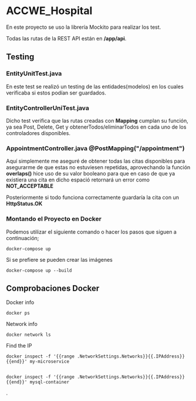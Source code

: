 #  ACCWE_Hospital

En este proyecto se uso la librería Mockito para realizar los test.

Todas las rutas de la REST API están en **/app/api**.

## Testing

### EntityUnitTest.java
En este test se realizó un testing de las entidades(modelos)
en los cuales verificaba si estos podían ser guardados.

### EntityControllerUniTest.java

Dicho test verifica que las rutas creadas con **Mapping** cumplan su función, ya sea Post,
Delete, Get y obtenerTodos/eliminarTodos en cada uno de los controladores disponibles.

### AppointmentController.java @PostMapping("/appointment")

Aquí simplemente me aseguré de obtener todas las citas disponibles para asegurarme
de que estas no estuviesen repetidas, aprovechando la función **overlaps()** hice
uso de su valor booleano para que en caso de que ya existiera una cita en dicho
espació retornará un error como **NOT_ACCEPTABLE**

Posteriormente si todo funciona correctamente guardaría la cita con un **HttpStatus.OK**

### Montando el Proyecto en Docker


Podemos utilizar el siguiente comando o hacer los pasos que siguen a continuación;

```
docker-compose up
```
Si se prefiere se pueden crear las imágenes

```
docker-compose up --build
```

## Comprobaciones Docker

Docker info
```
docker ps
```
Network info
```
docker network ls
```
Find the IP

```
docker inspect -f '{{range .NetworkSettings.Networks}}{{.IPAddress}}{{end}}' my-microservice


docker inspect -f '{{range .NetworkSettings.Networks}}{{.IPAddress}}{{end}}' mysql-container
```

.

<!-- ## Kubernetes 

La imagen fue creada con Kompose

* Instalación
```
winget install Kubernetes.kompose
```

* Convirtiendo la imagen
```
kompose convert -f docker-compose.yml
```

Este comando generará varios archivos `.yaml` que corresponden a los servicios y despliegues definidos en tu archivo `docker-compose.yml`.



### Montando el Cluster

Utilizando minikube montamos el kluster, pero antes este debe estar instalado.

```
winget install minikube
```

* Lo iniciamos

```
minikube start
```
En caso de error se recomienda usar

```
minikube start --network-plugin=cni --extra-config=kubelet.network-plugin=cni --extra-config=kubelet.pod-cidr=10.0.0.0/16
```

```
minikube stop
minikube delete
```

O simplemente ejecutar el contenedor desde la GUI de **Docker** 

* Verificamos que funciona

```
kubectl get po -A
```

* Finalmente, puedes aplicar los archivos generados a tu cluster de Kubernetes con el comando 

```
kubectl apply -f .
```

* Verificamos que los deployments están bien

```
kubectl get deployments
```

* Verificamos que los servicios funcionan

```
kubectl get services
```

* Verificamos el estado de los pods

```
kubectl get pods
```

* Abrimos los servicios en el navegador

```
minikube service <nombre del servicio>
```

* Exponemos los servicios en el navegador

```
minikube service kubernetes
```
```
kubectl run -it --rm --image=mysql:5.7 --restart=Never mysql-client -- mysql -h db-service -p

minikube service app-service --url
```
 -->